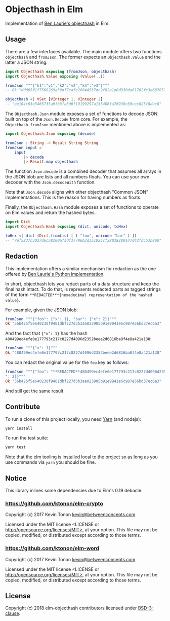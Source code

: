 # Objecthash in Elm

Implementation of [Ben Laurie's
objecthash](https://github.com/benlaurie/objecthash) in Elm.


## Usage

There are a few interfaces available. The main module offers two functions
`objecthash` and `fromJson`. The former expects an `Objecthash.Value` and the
latter a JSON string.

```elm
import Objecthash exposing (fromJson, objecthash)
import Objecthash.Value exposing (Value(..))

fromJson """{"k1":"v1","k2":"v2","k3":"v3"}"""
-- Ok "ddd65f1f7568269a30df7cafc26044537dc2f02a1a0d830da61762fc3e687057"

objecthash <| VSet [VInteger 1, VInteger 2]
-- "ee104c03e5465735a9fb3fa5d0f19199297a135486fa76930c69cec825f8dac8"
```

The `Objecthash.Json` module exposes a set of functions to decode JSON built
on top of the `Json.Decode` from core. For example, the `Objecthash.fromJson`
mentioned above is implemented as:

```elm
import Objecthash.Json exposing (decode)

fromJson : String -> Result String String
fromJson input =
    input
        |> decode
        |> Result.map objecthash
```

The function `Json.decode` is a combined decoder that assumes all arrays in
the JSON blob are lists and all numbers floats. You can use your own decoder
with the `Json.decodeWith` function.

Note that `Json.decode` aligns with other objecthash “Common JSON”
implementations. This is the reason for having numbers as floats.

Finally, the `Objecthash.Hash` module exposes a set of functions to operate on
Elm values and return the hashed bytes.

```elm
import Dict
import Objecthash.Hash exposing (dict, unicode, toHex)

toHex <| dict (Dict.fromList [ ( "foo", unicode "bar" ) ])
-- "7ef5237c3027d6c58100afadf37796b3d351025cf28038280147d42fdc53b960"
```

## Redaction

This implementation offers a similar mechanism for redaction as the one
offered by [Ben Laurie's Python implementation](https://github.com/benlaurie/objecthash/blob/master/objecthash.py).

In short, objecthash lets you redact parts of a data structure and keep the
final hash intact. To do that, is represents redacted parts as tagged strings
of the form `**REDACTED***{hexadecimal representation of the hashed value}`.

For example, given the JSON blob:

```elm
fromJson """{"foo": {"x": 1}, "bar": {"x": 2}}"""
Ok "56b425f5e640238f9481dbf227d3b3aa023905b91e9941e6c987e56bd37ec6a3"
```

And the fact that `{"x": 1}` has the hash `480499ec4efe0e177793c217c8227d4096d2352beee2d6816ba8f4e8a421a138`:

```elm
fromJson """{"x": 1}"""
Ok "480499ec4efe0e177793c217c8227d4096d2352beee2d6816ba8f4e8a421a138"
```

You can redact the original value for the `foo` key as follows:

```elm
fromJson """{"foo": "**REDACTED**480499ec4efe0e177793c217c8227d4096d2352beee2d6816ba8f4e8a421a138", "bar": {"x
": 2}}"""
Ok "56b425f5e640238f9481dbf227d3b3aa023905b91e9941e6c987e56bd37ec6a3"
```

And still get the same result.


## Contribute

To run a clone of this project locally, you need
[Yarn](https://yarnpkg.com/) (and nodejs):

```sh
yarn install
```

To run the test suite:

```sh
yarn test
```

Note that the elm tooling is installed local to the project so as long as you
use commands via `yarn` you should be fine.

## Notice

This library inlines some dependencies due to Elm's 0.19 debacle.

### https://github.com/ktonon/elm-crypto

Copyright (c) 2017 Kevin Tonon <kevin@betweenconcepts.com>

Licensed under the MIT license <LICENSE or http://opensource.org/licenses/MIT>,
at your option. This file may not be copied, modified, or distributed except
according to those terms.

### https://github.com/ktonon/elm-word

Copyright (c) 2017 Kevin Tonon <kevin@betweenconcepts.com>

Licensed under the MIT license <LICENSE or http://opensource.org/licenses/MIT>,
at your option. This file may not be copied, modified, or distributed except
according to those terms.


## License

Copyright (c) 2018 elm-objecthash contributors licensed under [BSD-3-clause](LICENSE).
